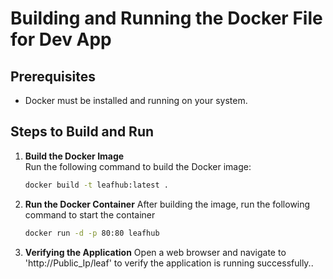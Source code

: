 # Building and Running the Docker File for Dev App

## Prerequisites
- Docker must be installed and running on your system.

## Steps to Build and Run

1. **Build the Docker Image**  
   Run the following command to build the Docker image: 

   ```bash
   docker build -t leafhub:latest .
   ```

2. **Run the Docker Container**
   After building the image, run the following command to start the container

   ```bash
   docker run -d -p 80:80 leafhub
   ```
   
3. **Verifying the Application**
   Open a web browser and navigate to 'http://Public_Ip/leaf' to verify the application is running successfully..
